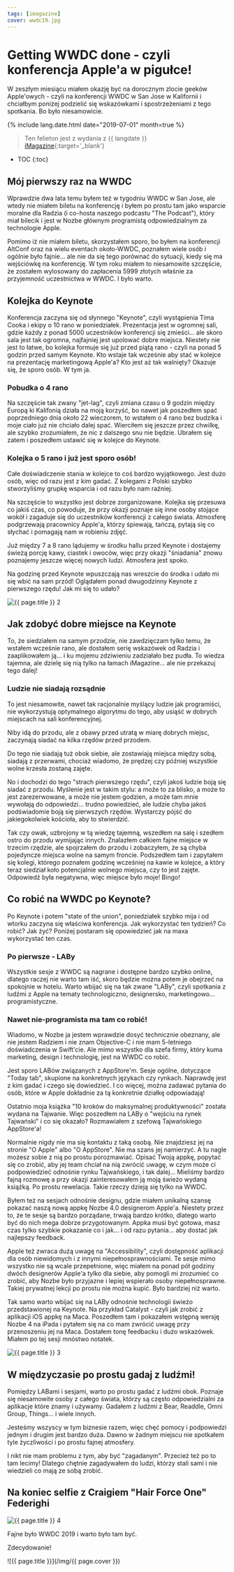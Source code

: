 ```yaml
---
tags: [imagazine]
cover: wwdc19.jpg
---
```


# Getting WWDC done - czyli konferencja Apple'a w pigułce!

W zeszłym miesiącu miałem okazję być na dorocznym zlocie geeków Apple'owych - czyli na konferencji WWDC w San Jose w Kalifornii i chciałbym poniżej podzielić się wskazówkami i spostrzeżeniami z tego spotkania. Bo było niesamowicie.

<!--More-->

{% include lang.date.html date="2019-07-01" month=true %}

> Ten felieton jest z wydania z {{ langdate }} [iMagazine](https://imagazine.pl){:target='_blank'}

* TOC
{:toc}

## Mój pierwszy raz na WWDC

Wprawdzie dwa lata temu byłem też w tygodniu WWDC w San Jose, ale wtedy nie miałem biletu na konferencję i byłem po prostu tam jako wsparcie moralne dla Radzia (i co-hosta naszego podcastu "The Podcast"), który miał bilecik i jest w Nozbe głównym programistą odpowiedzialnym za technologie Apple.

Pomimo iż nie miałem biletu, skorzystałem sporo, bo byłem na konferencji AltConf oraz na wielu eventach około-WWDC, poznałem wiele osób i ogólnie było fajnie... ale nie da się tego porównać do sytuacji, kiedy się ma wejściówkę na konferencję. W tym roku miałem to niesamowite szczęście, że zostałem wylosowany do zapłacenia 5999 złotych właśnie za przyjemność uczestnictwa w WWDC. I było warto.

## Kolejka do Keynote

Konferencja zaczyna się od słynnego "Keynote", czyli wystąpienia Tima Cooka i ekipy o 10 rano w poniedziałek. Prezentacja jest w ogromnej sali, gdzie każdy z ponad 5000 uczestników konferencji się zmieści... ale skoro sala jest tak ogromna, najfajniej jest upolować dobre miejsca. Niestety nie jest to łatwe, bo kolejka formuje się już przed piątą rano - czyli na ponad 5 godzin przed samym Keynote. Kto wstaje tak wcześnie aby stać w kolejce na prezentację marketingową Apple'a? Kto jest aż tak walnięty? Okazuje się, że sporo osób. W tym ja.

### Pobudka o 4 rano

Na szczęście tak zwany "jet-lag", czyli zmiana czasu o 9 godzin między Europą ki Kalifonią działa na moją korzyść, bo nawet jak poszedłem spać poprzedniego dnia około 22 wieczorem, to wstałem o 4 rano bez budzika i moje ciało już nie chciało dalej spać. Wierciłem się jeszcze przez chwilkę, ale szybko zrozumiałem, że nic z dalszego snu nie będzie. Ubrałem się zatem i poszedłem ustawić się w kolejce do Keynote.

### Kolejka o 5 rano i już jest sporo osób!

Całe doświadczenie stania w kolejce to coś bardzo wyjątkowego. Jest dużo osób, więc od razu jest z kim gadać. Z kolegami z Polski szybko stworzyliśmy grupkę wsparcia i od razu było nam raźniej.

Na szczęście to wszystko jest dobrze zorganizowane. Kolejka się przesuwa co jakiś czas, co powoduje, że przy okazji poznaje się inne osoby stojące wokół i zagaduje się do uczestników konferencji z całego świata. Atmosferę podgrzewają pracownicy Apple'a, którzy śpiewają, tańczą, pytają się co słychać i pomagają nam w robieniu zdjęć.

Już między 7 a 8 rano lądujemy w środku hallu przed Keynote i dostajemy świeżą porcję kawy, ciastek i owoców, więc przy okazji "śniadania" znowu poznajemy jeszcze więcej nowych ludzi. Atmosfera jest spoko.

Na godzinę przed Keynote wpuszczają nas wreszcie do środka i udało mi się wbić na sam przód! Oglądałem ponad dwugodzinny Keynote z pierwszego rzędu! Jak mi się to udało?

![{{ page.title }} 2](/img/wwdc192.jpg)

## Jak zdobyć dobre miejsce na Keynote

To, że siedziałem na samym przodzie, nie zawdzięczam tylko temu, że wstałem wcześnie rano, ale dostałem serię wskazówek od Radzia i zaaplikowałem ją... i ku mojemu zdziwieniu zadziałało bez pudła. To wiedza tajemna, ale dzielę się nią tylko na łamach iMagazine... ale nie przekazuj tego dalej!

### Ludzie nie siadają rozsądnie

To jest niesamowite, nawet tak racjonalnie myślący ludzie jak programiści, nie wykorzystują optymalnego algorytmu do tego, aby usiąść w dobrych miejscach na sali konferencyjnej.

Niby idą do przodu, ale z obawy przed utratą w miarę dobrych miejsc, zaczynają siadać na kilka rzędów przed przodem.

Do tego nie siadają tuż obok siebie, ale zostawiają miejsca między sobą, siadają z przerwami, chociaż wiadomo, że prędzej czy później wszystkie wolne krzesła zostaną zajęte.

No i dochodzi do tego "strach pierwszego rzędu", czyli jakoś ludzie boją się siadać z przodu. Myślenie jest w takim stylu: a może to za blisko, a może to jest zarezerwowane, a może nie jestem godzien, a może tam mnie wywołają do odpowiedzi... trudno powiedzieć, ale ludzie chyba jakoś podświadomie boją się pierwszych rzędów. Wystarczy pójść do jakiegokolwiek kościoła, aby to stwierdzić.

Tak czy owak, uzbrojony w tą wiedzę tajemną, wszedłem na salę i szedłem ostro do przodu wymijając innych. Znalazłem całkiem fajne miejsce w trzecim rzędzie, ale spojrzałem do przodu i zobaczyłem, że są chyba pojedyncze miejsca wolne na samym froncie. Podszedłem tam i zapytałem się kolegi, którego poznałem godzinę wcześniej na kawie w kolejce, a który teraz siedział koło potencjalnie wolnego miejsca, czy to jest zajęte. Odpowiedź była negatywna, więc miejsce było moje! Bingo!

## Co robić na WWDC po Keynote?

Po Keynote i potem "state of the union", poniedziałek szybko mija i od wtorku zaczyna się właściwa konferencja. Jak wykorzystać ten tydzień? Co robić? Jak żyć? Poniżej postaram się opowiedzieć jak na maxa wykorzystać ten czas.

### Po pierwsze - LABy

Wszystkie sesje z WWDC są nagrane i dostępne bardzo szybko online, dlatego raczej nie warto tam iść, skoro będzie można potem je obejrzeć na spokojnie w hotelu. Warto wbijać się na tak zwane "LABy", czyli spotkania z ludźmi z Apple na tematy technologiczno, designersko, marketingowo... programistyczne.

### Nawet nie-programista ma tam co robić!

Wiadomo, w Nozbe ja jestem wprawdzie dosyć technicznie obeznany, ale nie jestem Radziem i nie znam Objective-C i nie mam 5-letniego doświadczenia w Swift'cie. Ale mimo wszystko dla szefa firmy, który kuma marketing, design i technologię, jest na WWDC co robić.

Jest sporo LABów związanych z AppStore'm. Sesje ogólne, dotyczące "Today tab", skupione na konkretnych językach czy rynkach. Naprawdę jest z kim gadać i czego się dowiedzieć. I co więcej, można zadawać pytania do osób, które w Apple dokładnie za tą konkretnie działkę odpowiadają!

Ostatnio moja książka "10 kroków do maksymalnej produktywności" została wydana na Tajwanie. Więc poszedłem na LABy o "wejściu na rynek Tajwański" i co się okazało? Rozmawiałem z szefową Tajwańskiego AppStore'a!

Normalnie nigdy nie ma się kontaktu z taką osobą. Nie znajdziesz jej na stronie "O Apple" albo "O AppStore". Nie ma szans jej namierzyć. A tu nagle możesz sobie z nią po prostu porozmawiać. Opisać Twoją appkę, popytać się co zrobić, aby jej team chciał na nią zwrócić uwagę, w czym może ci podpowiedzieć odnośnie rynku Tajwańskiego, i tak dalej... Mieliśmy bardzo fajną rozmowę a przy okazji zainteresowałem ją moją świeżo wydaną książką. Po prostu rewelacja. Takie rzeczy dzieją się tylko na WWDC.

Byłem też na sesjach odnośnie designu, gdzie miałem unikalną szansę pokazać naszą nową appkę Nozbe 4.0 designerom Apple'a. Niestety przez to, że te sesje są bardzo porządane, trwają bardzo krótko, dlatego warto być do nich mega dobrze przygotowanym. Appka musi być gotowa, masz czas tylko szybkie pokazanie co i jak... i od razu pytania... aby dostać jak najlepszy feedback.

Apple też zwraca dużą uwagę na "Accessibility", czyli dostępność aplikacji dla osób niewidomych i z innymi niepełnosprawnościami. Te sesje mimo wszystko nie są wcale przepełnione, więc miałem na ponad pół godziny dwóch designerów Apple'a tylko dla siebie, aby pomogli mi zrozumieć co zrobić, aby Nozbe było przyjazne i lepiej wspierało osoby niepełnosprawne. Takiej prywatnej lekcji po prostu nie można kupić. Było bardziej niż warto.

Tak samo warto wbijać się na LABy odnośnie technologii świeżo przedstawionej na Keynote. Na przykład Catalyst - czyli jak zrobić z aplikacji iOS appkę na Maca. Poszedłem tam i pokazałem wstępną wersję Nozbe 4 na iPada i pytałem się na co mam zwrócić uwagę przy przenoszeniu jej na Maca. Dostałem tonę feedbacku i dużo wskazówek. Miałem po tej sesji mnóstwo notatek.

![{{ page.title }} 3](/img/wwdc193.jpg)

## W międzyczasie po prostu gadaj z ludźmi!

Pomiędzy LABami i sesjami, warto po prostu gadać z ludźmi obok. Poznaje się niesamowite osoby z całego świata, którzy są często odpowiedzialni za aplikacje które znamy i używamy. Gadałem z ludźmi z Bear, Readdle, Omni Group, Things... i wiele innych.

Jesteśmy wszyscy w tym biznesie razem, więc chęć pomocy i podpowiedzi jednym i drugim jest bardzo duża. Dawno w żadnym miejscu nie spotkałem tyle życzliwości i po prostu fajnej atmosfery.

I nikt nie mam problemu z tym, aby być "zagadanym". Przecież też po to tam lecimy! Dlatego chętnie zagadywałem do ludzi, którzy stali sami i nie wiedzieli co mają ze sobą zrobić.

## Na koniec selfie z Craigiem "Hair Force One" Federighi

![{{ page.title }} 4](/img/wwdc194.jpg)

Fajne było WWDC 2019 i warto było tam być.

Zdecydowanie!

![{{ page.title }}](/img/{{ page.cover }})

[n]: https://nozbe.com/pl/?a=mike